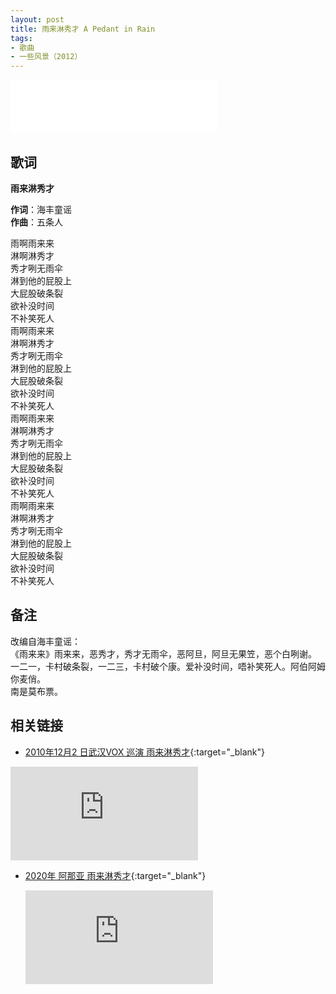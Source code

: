 ```yaml
---
layout: post
title: 雨来淋秀才 A Pedant in Rain
tags:
- 歌曲
- 一些风景（2012）
---
```


<iframe frameborder="no" border="0" marginwidth="0" marginheight="0" width=330 height=86 src="//music.163.com/outchain/player?type=2&id=28587871&auto=1&height=66"></iframe>

## 歌词

**雨来淋秀才**

**作词**：海丰童谣  
**作曲**：五条人

雨啊雨来来  
淋啊淋秀才  
秀才咧无雨伞  
淋到他的屁股上  
大屁股破条裂  
欲补没时间  
不补笑死人  
雨啊雨来来  
淋啊淋秀才  
秀才咧无雨伞  
淋到他的屁股上  
大屁股破条裂  
欲补没时间  
不补笑死人  
雨啊雨来来  
淋啊淋秀才  
秀才咧无雨伞  
淋到他的屁股上  
大屁股破条裂  
欲补没时间  
不补笑死人  
雨啊雨来来  
淋啊淋秀才  
秀才咧无雨伞  
淋到他的屁股上  
大屁股破条裂  
欲补没时间  
不补笑死人

## 备注

改编自海丰童谣：  
《雨来来》雨来来，恶秀才，秀才无雨伞，恶阿旦，阿旦无果笠，恶个白咧谢。  
一二一，卡村破条裂，一二三，卡村破个康。爱补没时间，唔补笑死人。阿伯阿姆你麦俏。  
南是莫布票。

## 相关链接

- [2010年12月2 日武汉VOX 巡演 雨来淋秀才](https://www.bilibili.com/video/BV1BK411P7KT/){:target="_blank"}

<div class="iframe-container">
<iframe class="responsive-iframe" src="http://player.bilibili.com/player.html?aid=499694412&cid=239120660&page=1&high_quality=1" frameborder="no" allowfullscreen="true"></iframe>
</div>

- [2020年 阿那亚 雨来淋秀才](https://www.bilibili.com/video/BV1BK411P7KT/){:target="_blank"}

  <div class="iframe-container"><iframe class="responsive-iframe" src="http://player.bilibili.com/player.html?aid=499641243&cid=238977535&page=1" frameborder="no" allowfullscreen="true"></iframe></div>
